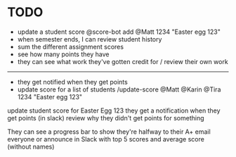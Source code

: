 

# TODO
- update a student score
    @score-bot add @Matt 1234 "Easter egg 123"
- when semester ends, I can review student history
- sum the different assignment scores
- see how many points they have
- they can see what work they've gotten credit for / review their own work


-----------

- they get notified when they get points
- update score for a list of students
    /update-score @Matt @Karin @Tira 1234 "Easter egg 123"

update student score for Easter Egg 123
they get a notification when they get points
(in slack) review why they didn't get points for something

They can see a progress bar to show they're halfway to their A+
email everyone or announce in Slack with top 5 scores and average score (without names)
